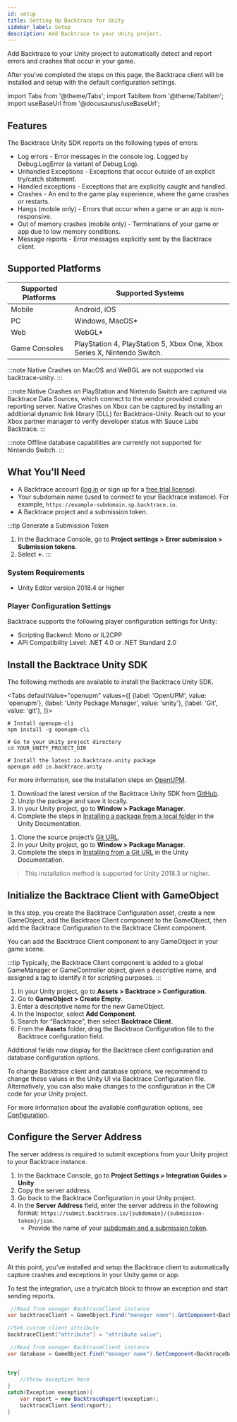 ```yaml
---
id: setup
title: Setting Up Backtrace for Unity
sidebar_label: Setup
description: Add Backtrace to your Unity project.
---
```


Add Backtrace to your Unity project to automatically detect and report errors and crashes that occur in your game.

After you've completed the steps on this page, the Backtrace client will be installed and setup with the default configuration settings.

import Tabs from '@theme/Tabs';
import TabItem from '@theme/TabItem';
import useBaseUrl from '@docusaurus/useBaseUrl';

## Features

The Backtrace Unity SDK reports on the following types of errors:

- Log errors - Error messages in the console log. Logged by Debug.LogError (a variant of Debug.Log).
- Unhandled Exceptions - Exceptions that occur outside of an explicit try/catch statement.
- Handled exceptions - Exceptions that are explicitly caught and handled.
- Crashes - An end to the game play experience, where the game crashes or restarts.
- Hangs (mobile only) - Errors that occur when a game or an app is non-responsive.
- Out of memory crashes (mobile only) - Terminations of your game or app due to low memory conditions.
- Message reports - Error messages explicitly sent by the Backtrace client.

## Supported Platforms

| Supported Platforms | Supported Systems                                                                     |
| ------------------- | ------------------------------------------------------------------------------------- |
| Mobile              | Android, iOS                                                                          |
| PC                  | Windows, MacOS*                                                                       |
| Web                 | WebGL*                                                                                |
| Game Consoles       | PlayStation 4, PlayStation 5, Xbox One, Xbox Series X, Nintendo Switch.               |

:::note
Native Crashes on MacOS and WeBGL are not supported via backtrace-unity.
:::

:::note
Native Crashes on PlayStation and Nintendo Switch are captured via Backtrace Data Sources, which connect to the vendor provided crash reporting server. Native Crashes on Xbox can be captured by installing an additional dynamic link library (DLL) for Backtrace-Unity. Reach out to your Xbox partner manager to verify developer status with Sauce Labs Backtrace.
:::

:::note
Offline database capabilities are currently not supported for Nintendo Switch.
:::

## What You'll Need

- A Backtrace account ([log in](https://backtrace.io/login) or sign up for a [free trial license](https://backtrace.io/sign-up)).
- Your subdomain name (used to connect to your Backtrace instance). For example, `https://example-subdomain.sp.backtrace.io`.
- A Backtrace project and a submission token.

<!-- prettier-ignore -->
:::tip Generate a Submission Token

1. In the Backtrace Console, go to **Project settings > Error submission > Submission tokens**.
1. Select **+**.
:::

### System Requirements

- Unity Editor version 2018.4 or higher

### Player Configuration Settings

Backtrace supports the following player configuration settings for Unity:

- Scripting Backend: Mono or IL2CPP
- API Compatibility Level: .NET 4.0 or .NET Standard 2.0

## Install the Backtrace Unity SDK

The following methods are available to install the Backtrace Unity SDK.

<Tabs
defaultValue="openupm"
values={[
{label: 'OpenUPM', value: 'openupm'},
{label: 'Unity Package Manager', value: 'unity'},
{label: 'Git', value: 'git'},
]}>

<TabItem value="openupm">

```
# Install openupm-cli
npm install -g openupm-cli

# Go to your Unity project directory
cd YOUR_UNITY_PROJECT_DIR

# Install the latest io.backtrace.unity package
openupm add io.backtrace.unity
```

For more information, see the installation steps on [OpenUPM](https://openupm.com/packages/io.backtrace.unity/).

</TabItem>
<TabItem value="unity">

1. Download the latest version of the Backtrace Unity SDK from [GitHub](https://github.com/backtrace-labs/backtrace-unity/releases).
1. Unzip the package and save it locally.
1. In your Unity project, go to **Window > Package Manager**.
1. Complete the steps in [Installing a package from a local folder](https://docs.unity3d.com/Manual/upm-ui-local.html) in the Unity Documentation.

</TabItem>
<TabItem value="git">

1. Clone the source project’s [Git URL](https://github.com/backtrace-labs/backtrace-unity.git).
1. In your Unity project, go to **Window > Package Manager**.
1. Complete the steps in [Installing from a Git URL](https://docs.unity3d.com/Manual/upm-ui-giturl.html) in the Unity Documentation.

> This installation method is supported for Unity 2018.3 or higher.

</TabItem>
</Tabs>

## Initialize the Backtrace Client with GameObject

In this step, you create the Backtrace Configuration asset, create a new GameObject, add the Backtrace Client component to the GameObject, then add the Backtrace Configuration to the Backtrace Client component.

You can add the Backtrace Client component to any GameObject in your game scene.

:::tip
Typically, the Backtrace Client component is added to a global GameManager or GameController object, given a descriptive name, and assigned a tag to identify it for scripting purposes.
:::

1. In your Unity project, go to **Assets > Backtrace > Configuration**.
1. Go to **GameObject > Create Empty**.
1. Enter a descriptive name for the new GameObject.
1. In the Inspector, select **Add Component**.
1. Search for “Backtrace”, then select **Backtrace Client**.
1. From the **Assets** folder, drag the Backtrace Configuration file to the Backtrace configuration field.

Additional fields now display for the Backtrace client configuration and database configuration options.

To change Backtrace client and database options, we recommend to change these values in the Unity UI via Backtrace Configuration file. Alternatively, you can also make changes to the configuration in the C# code for your Unity project.

For more information about the available configuration options, see [Configuration](/error-reporting/platform-integrations/unity/configuration).

## Configure the Server Address

The server address is required to submit exceptions from your Unity project to your Backtrace instance.

1. In the Backtrace Console, go to **Project Settings > Integration Guides > Unity**.
1. Copy the server address.
1. Go back to the Backtrace Configuration in your Unity project.
1. In the **Server Address** field, enter the server address in the following format: `https://submit.backtrace.io/{subdomain}/{submission-token}/json`.
   - Provide the name of your [subdomain and a submission token](/error-reporting/platform-integrations/unity/setup/#what-youll-need).

## Verify the Setup

At this point, you've installed and setup the Backtrace client to automatically capture crashes and exceptions in your Unity game or app.

To test the integration, use a try/catch block to throw an exception and start sending reports.

```csharp
 //Read from manager BacktraceClient instance
var backtraceClient = GameObject.Find("manager name").GetComponent<BacktraceClient>();

//Set custom client attribute
backtraceClient["attribute"] = "attribute value";

 //Read from manager BacktraceClient instance
var database = GameObject.Find("manager name").GetComponent<BacktraceDatabase>();


try{
    //throw exception here
}
catch(Exception exception){
    var report = new BacktraceReport(exception);
    backtraceClient.Send(report);
}
```
